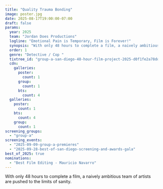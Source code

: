```yaml
---
title: "Quality Trauma Bonding"
image: poster.jpg
date: 2025-08-17T19:00:00-07:00
draft: false
params:
  year: 2025
  team: "Jordan Does Productions"
  logline: "Emotional Pain is Temporary, Film is Forever!"
  synopsis: "With only 48 hours to complete a film, a naively ambitious team of artists are pushed to the limits of sanity.  "
  order: 1
  genre: "Detective / Cop "
  tixtree_id: "group-a-san-diego-48-hour-film-project-2025-d0f1fe2a78dd"
  cdn:
    galleries:
      poster:
        count: 1
      group:
        count: 1
      bts:
        count: 4
  galleries:
    poster:
      count: 1
    bts:
      count: 4
    group:
      count: 1
screening_groups:
  - "group-a"
screening_events:
  - "2025-09-09-group-a-premieres"
  - "2025-09-28-best-of-san-diego-screening-and-awards-gala"
best_of_2025: true
nominations:
  - "Best Film Editing - Mauricio Navarro"
---
```

With only 48 hours to complete a film, a naively ambitious team of artists are pushed to the limits of sanity.
